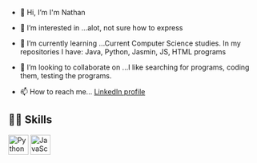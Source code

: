 - 👋 Hi, I’m I'm Nathan

- 👀 I’m interested in ...alot, not sure how to express
  
- 🌱 I’m currently learning ...Current Computer Science studies. In my repositories I have: Java, Python, Jasmin, JS, HTML programs
  
- 💞️ I’m looking to collaborate on ...I like searching for programs, coding them, testing the programs.
  
- 📫 How to reach me... [LinkedIn profile](https://www.linkedin.com/in/www.linkedin.com/in/nathan-mclaughlin-942b28126/)
## 👩‍💻 Skills

<p align="left">
  <img src="python_icon.png" alt="Python" width="40" height="40"/>
  <img src="javascript_icon.png" alt="JavaScript" width="40" height="40"/>
</p>


<!---
nathanMcL/nathanMcL is a ✨ special ✨ repository because its `README.md` (this file) appears on your GitHub profile.
You can click the Preview link to take a look at your changes.
--->

